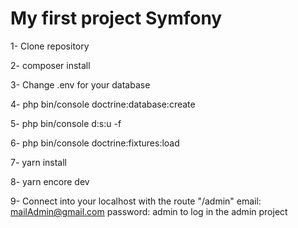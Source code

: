 # My first project Symfony

1- Clone repository

2- composer install 

3- Change .env for your database 

4- php bin/console doctrine:database:create

5- php bin/console d:s:u -f

6- php bin/console doctrine:fixtures:load

7- yarn install

8- yarn encore dev

9- Connect into your localhost with the route "/admin" email: mailAdmin@gmail.com password: admin to log in the admin project

